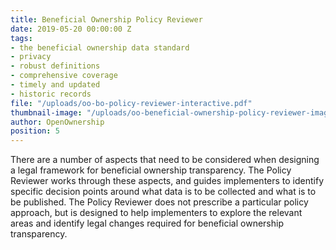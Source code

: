 ```yaml
---
title: Beneficial Ownership Policy Reviewer
date: 2019-05-20 00:00:00 Z
tags:
- the beneficial ownership data standard
- privacy
- robust definitions
- comprehensive coverage
- timely and updated
- historic records
file: "/uploads/oo-bo-policy-reviewer-interactive.pdf"
thumbnail-image: "/uploads/oo-beneficial-ownership-policy-reviewer-image.JPG"
author: OpenOwnership
position: 5
---
```


There are a number of aspects that need to be considered when designing a legal framework for beneficial ownership transparency. The Policy Reviewer works through these aspects, and guides implementers to identify specific decision points around what data is to be collected and what is to be published. The Policy Reviewer does not prescribe a particular policy approach, but is designed to help implementers to explore the relevant areas and identify legal changes required for beneficial ownership transparency.
